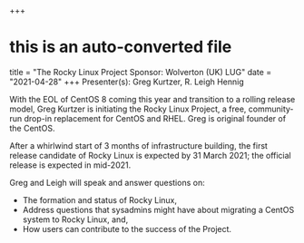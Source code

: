+++
# this is an auto-converted file
title = "The Rocky Linux Project Sponsor: Wolverton (UK) LUG"
date = "2021-04-28"
+++
Presenter(s): Greg Kurtzer, R. Leigh Hennig

With the EOL of CentOS 8 coming this year and transition to a rolling release model, Greg Kurtzer is initiating the Rocky Linux Project, a free, community-run drop-in replacement for CentOS and RHEL. Greg is original founder of the CentOS.

After a whirlwind start of 3 months of infrastructure building, the first release candidate of Rocky Linux is expected by 31 March 2021; the official release is expected in mid-2021.

Greg and Leigh will speak and answer questions on:

* The formation and status of Rocky Linux,
* Address questions that sysadmins might have about migrating a CentOS system to Rocky Linux, and,
* How users can contribute to the success of the Project.
